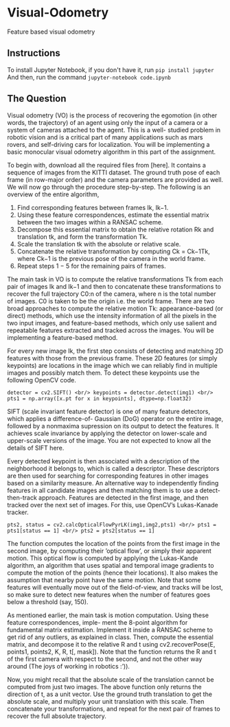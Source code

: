 # Visual-Odometry
Feature based visual odometry 

## Instructions

To install Jupyter Notebook, if you don't have it, run
`pip install jupyter` \
And then, run the command `jupyter-notebook code.ipynb`

## The Question

Visual odometry (VO) is the process of recovering the egomotion (in other words, the trajectory) of an agent using only the input of a camera or a system of cameras attached to the agent. This is a well- studied problem in robotic vision and is a critical part of many applications such as mars rovers, and self-driving cars for localization. You will be implementing a basic monocular visual odometry algorithm in this part of the assignment.

To begin with, download all the required files from [here]. It contains a sequence of images from the KITTI dataset. The ground truth pose of each frame (in row-major order) and the camera parameters are provided as well.
We will now go through the procedure step-by-step. The following is an overview of the entire algorithm,

1. Find corresponding features between frames Ik, Ik−1.
2. Using these feature correspondences, estimate the essential matrix between the two images within
a RANSAC scheme.
3. Decompose this essential matrix to obtain the relative rotation Rk and translation tk, and form
the transformation Tk.
4. Scale the translation tk with the absolute or relative scale.
5. Concatenate the relative transformation by computing Ck = Ck−1Tk, where Ck−1 is the previous pose of the camera in the world frame.
6. Repeat steps 1 − 5 for the remaining pairs of frames.

The main task in VO is to compute the relative transformations Tk from each pair of images Ik and Ik−1 and then to concatenate these transformations to recover the full trajectory C0:n of the camera, where n is the total number of images. C0 is taken to be the origin i.e. the world frame. There are two broad approaches to compute the relative motion Tk: appearance-based (or direct) methods, which use the intensity information of all the pixels in the two input images, and feature-based methods, which only use salient and repeatable features extracted and tracked across the images. You will be implementing a feature-based method.

For every new image Ik, the first step consists of detecting and matching 2D features with those from the previous frame. These 2D features (or simply keypoints) are locations in the image which we can reliably find in multiple images and possibly match them. To detect these keypoints use the following OpenCV code.

`detector = cv2.SIFT() <br/>
keypoints = detector.detect(img1) <br/>
pts1 = np.array([x.pt for x in keypoints], dtype=np.float32)`

SIFT (scale invariant feature detector) is one of many feature detectors, which applies a difference-of- Gaussian (DoG) operator on the entire image, followed by a nonmaxima supression on its output to detect the features. It achieves scale invariance by applying the detector on lower-scale and upper-scale versions of the image. You are not expected to know all the details of SIFT here.

Every detected keypoint is then associated with a description of the neighborhood it belongs to, which is called a descriptor. These descriptors are then used for searching for corresponding features in other images based on a similarity measure.
An alternative way to independently finding features in all candidate images and then matching them is to use a detect-then-track approach. Features are detected in the first image, and then tracked over the next set of images. For this, use OpenCV’s Lukas-Kanade tracker.

`pts2, status = cv2.calcOpticalFlowPyrLK(img1,img2,pts1) <br/>
pts1 = pts1[status == 1] <br/>
pts2 = pts2[status == 1]`

The function computes the location of the points from the first image in the second image, by computing their ’optical flow’, or simply their apparent motion. This optical flow is computed by applying the Lukas-Kande algorithm, an algorithm that uses spatial and temporal image gradients to compute the motion of the points (hence their locations). It also makes the assumption that nearby point have the same motion. Note that some features will eventually move out of the field-of-view, and tracks will be lost, so make sure to detect new features when the number of features goes below a threshold (say, 150).

As mentioned earlier, the main task is motion computation. Using these feature correspondences, imple- ment the 8-point algorithm for fundamental matrix estimation. Implement it inside a RANSAC scheme to get rid of any outliers, as explained in class. Then, compute the essential matrix, and decompose it to the relative R and t using cv2.recoverPose(E, points1, points2, K, R, t[, mask]). Note that the function returns the R and t of the first camera with respect to the second, and not the other way around (The joys of working in robotics :’)).

Now, you might recall that the absolute scale of the translation cannot be computed from just two images. The above function only returns the direction of t, as a unit vector. Use the ground truth translation to get the absolute scale, and multiply your unit translation with this scale. Then concatenate your transformations, and repeat for the next pair of frames to recover the full absolute trajectory.
